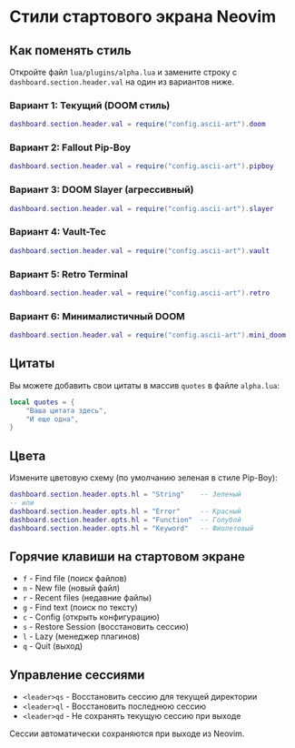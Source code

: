 # Стили стартового экрана Neovim

## Как поменять стиль

Откройте файл `lua/plugins/alpha.lua` и замените строку с `dashboard.section.header.val` на один из вариантов ниже.

### Вариант 1: Текущий (DOOM стиль)
```lua
dashboard.section.header.val = require("config.ascii-art").doom
```

### Вариант 2: Fallout Pip-Boy
```lua
dashboard.section.header.val = require("config.ascii-art").pipboy
```

### Вариант 3: DOOM Slayer (агрессивный)
```lua
dashboard.section.header.val = require("config.ascii-art").slayer
```

### Вариант 4: Vault-Tec
```lua
dashboard.section.header.val = require("config.ascii-art").vault
```

### Вариант 5: Retro Terminal
```lua
dashboard.section.header.val = require("config.ascii-art").retro
```

### Вариант 6: Минималистичный DOOM
```lua
dashboard.section.header.val = require("config.ascii-art").mini_doom
```

## Цитаты

Вы можете добавить свои цитаты в массив `quotes` в файле `alpha.lua`:

```lua
local quotes = {
    "Ваша цитата здесь",
    "И еще одна",
}
```

## Цвета

Измените цветовую схему (по умолчанию зеленая в стиле Pip-Boy):

```lua
dashboard.section.header.opts.hl = "String"    -- Зеленый
-- или
dashboard.section.header.opts.hl = "Error"     -- Красный
dashboard.section.header.opts.hl = "Function"  -- Голубой
dashboard.section.header.opts.hl = "Keyword"   -- Фиолетовый
```

## Горячие клавиши на стартовом экране

- `f` - Find file (поиск файлов)
- `n` - New file (новый файл)
- `r` - Recent files (недавние файлы)
- `g` - Find text (поиск по тексту)
- `c` - Config (открыть конфигурацию)
- `s` - Restore Session (восстановить сессию)
- `l` - Lazy (менеджер плагинов)
- `q` - Quit (выход)

## Управление сессиями

- `<leader>qs` - Восстановить сессию для текущей директории
- `<leader>ql` - Восстановить последнюю сессию
- `<leader>qd` - Не сохранять текущую сессию при выходе

Сессии автоматически сохраняются при выходе из Neovim.
